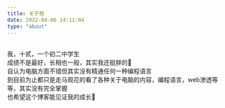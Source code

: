 ```yaml
---
title: 关于我
date: 2022-04-06 14:11:04
type: "about"
---
```

<br>我，十贰，一个初二中学生
<br>成绩不是最好，长相也一般，其实我还挺胖的🤣
<br>自认为电脑方面不错但其实没有精通任何一种编程语言
<br>到目前为止都只是走马观花的看了各种关于电脑的内容，编程语言，web渗透等等，其实没有完全掌握
<br>也希望这个博客能见证我的成长🥳

